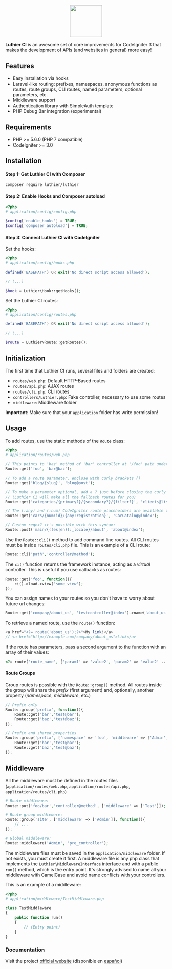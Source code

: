 <p align="center">
    <img src="https://ingenia.me/images/LuthierCILogo.png" width="100" />
</p>

**Luthier CI** is an awesome set of core improvements for CodeIgniter 3 that makes the development of APIs (and websites in general) more easy!

## Features

* Easy installation via hooks
* Laravel-like routing: prefixes, namespaces, anonymous functions as routes, route groups, CLI routes, named parameters, optional parameters, etc.
* Middleware support 
* Authentication library with SimpleAuth template
* PHP Debug Bar integration (experimental)

## Requirements

* PHP >= 5.6.0 (PHP 7 compatible)
* CodeIgniter >= 3.0

## Installation

#### Step 1: Get Luthier CI with Composer

```
composer require luthier/luthier
```

#### Step 2: Enable Hooks and Composer autoload

```php
<?php
# application/config/config.php

$config['enable_hooks'] = TRUE;
$config['composer_autoload'] = TRUE;
```

#### Step 3: Connect Luthier CI with CodeIgniter

Set the hooks:

```php
<?php
# application/config/hooks.php

defined('BASEPATH') OR exit('No direct script access allowed');

// (...)

$hook = Luthier\Hook::getHooks();
```

Set the Luthier CI routes:

```php
<?php
# application/config/routes.php

defined('BASEPATH') OR exit('No direct script access allowed');

// (...)

$route = Luthier\Route::getRoutes();
```

## Initialization

The first time that Luthier CI runs, several files and folders are created:

* `routes/web.php`: Default HTTP-Based routes
* `routes/api.php`: AJAX routes
* `routes/cli.php`: CLI routes
* `controllers/Luthier.php`: Fake controller, necessary to use some routes
* `middleware`: Middleware folder

**Important**: Make sure that your `application` folder has write permission!

## Usage

To add routes, use the static methods of the `Route` class:

```php
<?php
# application/routes/web.php

// This points to 'baz' method of 'bar' controller at '/foo' path under a GET request:
Route::get('foo', 'bar@baz');

// To add a route parameter, enclose with curly brackets {}
Route::get('blog/{slug}', 'blog@post');

// To make a parameter optional, add a ? just before closing the curly brackets
// (Luthier CI will make all the fallback routes for you)
Route::get('categories/{primary?}/{secondary?}/{filter?}', 'clients@list');

// The (:any) and (:num) CodeIgniter route placeholders are available to use, with this syntax:
Route::get('cars/{num:id}/{any:registration}', 'CarCatalog@index');

// Custom regex? it's possible with this syntax:
Route::post('main/{((es|en)):_locale}/about', 'about@index');
```

Use the `Route::cli()` method to add command line routes. All CLI routes must be inside `routes/cli.php` file. This is an example of a CLI route:

```php
Route::cli('path','controller@method');
```

The `ci()` function returns the framework instance, acting as a *virtual* controller. This is useful if you use callbacks as routes:

```php
Route::get('foo', function(){
    ci()->load->view('some_view');
});
```

You can assign names to your routes so you don't have to worry about future url changes:

```php
Route::get('company/about_us', 'testcontroller@index')->name('about_us');
```

To retrieve a named route, use the `route()` function:

```php
<a href="<?= route('about_us');?>">My link!</a>
// <a href="http://example.com/company/about_us">Link</a>
```

If the route has parameters, pass a second argument to the function with an array of their values:

```php
<?= route('route_name', ['param1' => 'value2', 'param2' => 'value2' ... ]); ?>
```

#### Route Groups

Group routes is possible with the  `Route::group()` method. All routes
inside the group will share the *prefix* (first argument) and, optionally, another property (*namespace*, *middleware*, etc.)

```php
// Prefix only
Route::group('prefix', function(){
    Route::get('bar','test@bar');
    Route::get('baz','test@baz');
});

// Prefix and shared properties
Route::group('prefix', ['namespace' => 'foo', 'middleware' => ['Admin','IPFilter']], function(){
    Route::get('bar','test@bar');
    Route::get('baz','test@baz');
});
```


## Middleware

All the middleware must be defined in the routes files (`application/routes/web.php`, `application/routes/api.php`, `application/routes/cli.php`)

```php
# Route middleware:
Route::put('foo/bar','controller@method', ['middleware' => ['Test']]);

# Route group middleware:
Route::group('site', ['middleware' => ['Admin']], function(){
    // ...
});

# Global middleware:
Route::middleware('Admin', 'pre_controller');
```

The middleware files must be saved in the `application/middleware` folder. If not exists, you must create it first. A middleware file is any php class that implements the `Luthier\MiddlewareInterface` interface and with a public `run()` method, which is the entry point. It's strongly advised to name all your middleware with CamelCase and avoid name conflicts with your controllers.

This is an example of a middleware:

```php
<?php
# application/middleware/TestMiddleware.php

class TestMiddleware
{
    public function run()
    {
        // (Entry point)
    }
}
```

### Documentation

Visit the project [official website](https://luthier.ingenia.me/ci/en/help) (disponible en [español](https://luthier.ingenia.me/ci/es/help))








